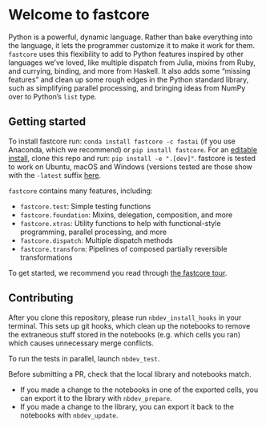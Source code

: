 Welcome to fastcore
================

<!-- WARNING: THIS FILE WAS AUTOGENERATED! DO NOT EDIT! -->

Python is a powerful, dynamic language. Rather than bake everything into
the language, it lets the programmer customize it to make it work for
them. `fastcore` uses this flexibility to add to Python features
inspired by other languages we’ve loved, like multiple dispatch from
Julia, mixins from Ruby, and currying, binding, and more from Haskell.
It also adds some “missing features” and clean up some rough edges in
the Python standard library, such as simplifying parallel processing,
and bringing ideas from NumPy over to Python’s `list` type.

## Getting started

To install fastcore run: `conda install fastcore -c fastai` (if you use
Anaconda, which we recommend) or `pip install fastcore`. For an
[editable
install](https://stackoverflow.com/questions/35064426/when-would-the-e-editable-option-be-useful-with-pip-install),
clone this repo and run: `pip install -e ".[dev]"`. fastcore is tested
to work on Ubuntu, macOS and Windows (versions tested are those show
with the `-latest` suffix
[here](https://docs.github.com/en/actions/reference/specifications-for-github-hosted-runners#supported-runners-and-hardware-resources).

`fastcore` contains many features, including:

- `fastcore.test`: Simple testing functions
- `fastcore.foundation`: Mixins, delegation, composition, and more
- `fastcore.xtras`: Utility functions to help with functional-style
  programming, parallel processing, and more
- `fastcore.dispatch`: Multiple dispatch methods
- `fastcore.transform`: Pipelines of composed partially reversible
  transformations

To get started, we recommend you read through [the fastcore
tour](https://fastcore.fast.ai/000_tour.html).

## Contributing

After you clone this repository, please run `nbdev_install_hooks` in
your terminal. This sets up git hooks, which clean up the notebooks to
remove the extraneous stuff stored in the notebooks (e.g. which cells
you ran) which causes unnecessary merge conflicts.

To run the tests in parallel, launch `nbdev_test`.

Before submitting a PR, check that the local library and notebooks
match.

- If you made a change to the notebooks in one of the exported cells,
  you can export it to the library with `nbdev_prepare`.
- If you made a change to the library, you can export it back to the
  notebooks with `nbdev_update`.

